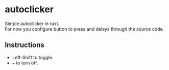 # autoclicker
Simple autoclicker in rust.  
For now you configure button to press and delays through the source code.

## Instructions
* Left-Shift to toggle.
* ``=`` to turn off.